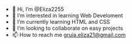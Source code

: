 - 👋 Hi, I’m @Eliza2255
- 👀 I’m interested in learning Web Develoment
- 🌱 I’m currently learning HTML and CSS
- 💞️ I’m looking to collaborate on easy projects
- 📫 How to reach me gruia.eliza21@gmail.com

<!---
Eliza2255/Eliza2255 is a ✨ special ✨ repository because its `README.md` (this file) appears on your GitHub profile.
You can click the Preview link to take a look at your changes.
--->
